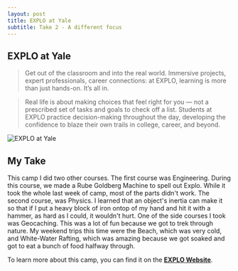 ```yaml
---
layout: post
title: EXPLO at Yale
subtitle: Take 2 - A different focus
---
```


## EXPLO at Yale

> Get out of the classroom and into the real world. Immersive projects, expert professionals, career connections: at EXPLO, learning is more than just hands-on. It’s all in.

> Real life is about making choices that feel right for you — not a prescribed set of tasks and goals to check off a list. Students at EXPLO practice decision-making throughout the day, developing the confidence to blaze their own trails in college, career, and beyond.

![EXPLO at Yale](https://www.explo.org/wp-content/uploads/2016/10/DSC_9104.jpg "EXPLO at Yale")

## My Take

This camp I did two other courses. The first course was Engineering. During this course, we made a Rube Goldberg Machine to spell out Explo. While it took the whole last week of camp, most of the parts didn't work. The second course, was Physics. I learned that an object's inertia can make it so that if I put a heavy block of iron ontop of my hand and hit it with a hammer, as hard as I could, it wouldn't hurt. One of the side courses I took was Geocaching. This was a lot of fun because we got to trek through nature. My weekend trips this time were the Beach, which was very cold, and White-Water Rafting, which was amazing because we got soaked and got to eat a bunch of food halfway through.

To learn more about this camp, you can find it on the [**EXPLO Website**](https://www.explo.org/campus-information-yale/).
